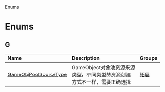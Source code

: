 Enums


# Enums <Badge type="tip" text="Groups" /> <Score text="Enums" />


## G
| Name | Description | Groups |
| :-----| :-----| :-----|
| [GameObjPoolSourceType](enums/mwext.GameObjPoolSourceType.md) | GameObject对象池资源来源类型，不同类型的资源创建方式不一样，需要正确选择 | [拓展](groups/拓展.拓展.md) |

